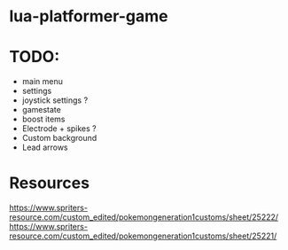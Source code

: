 # lua-platformer-game

# TODO:
- main menu
- settings
- joystick settings ?
- gamestate
- boost items
- Electrode + spikes ?
- Custom background
- Lead arrows

# Resources
https://www.spriters-resource.com/custom_edited/pokemongeneration1customs/sheet/25222/
https://www.spriters-resource.com/custom_edited/pokemongeneration1customs/sheet/25221/